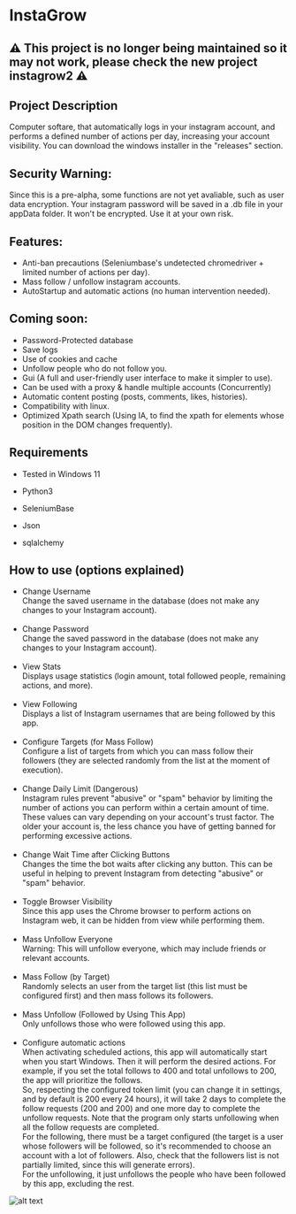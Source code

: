 # InstaGrow 

## ⚠️ This project is no longer being maintained so it may not work, please check the new project instagrow2 ⚠️

## Project Description
Computer softare, that automatically logs in your instagram account, and performs a defined number of actions per day, increasing your account visibility. 
You can download the windows installer in the "releases" section.

## Security Warning:
Since this is a pre-alpha, some functions are not yet avaliable, such as user data encryption. Your instagram password will be saved in a .db file in your appData folder. It won't be encrypted. Use it at your own risk.

## Features:
- Anti-ban precautions (Seleniumbase's undetected chromedriver + limited number of actions per day).
- Mass follow / unfollow instagram accounts.
- AutoStartup and automatic actions (no human intervention needed).

## Coming soon:
- Password-Protected database
- Save logs
- Use of cookies and cache
- Unfollow people who do not follow you.
- Gui (A full and user-friendly user interface to make it simpler to use).
- Can be used with a proxy & handle multiple accounts (Concurrently)
- Automatic content posting (posts, comments, likes, histories).
- Compatibility with linux.
- Optimized Xpath search (Using IA, to find the xpath for elements whose position in the DOM changes frequently).


## Requirements

- Tested in Windows 11

- Python3
- SeleniumBase
- Json
- sqlalchemy
  
## How to use (options explained)

- Change Username<br>
Change the saved username in the database (does not make any changes to your Instagram account).<br><br>
- Change Password<br>
Change the saved password in the database (does not make any changes to your Instagram account).<br><br>
- View Stats<br>
Displays usage statistics (login amount, total followed people, remaining actions, and more).<br><br>
- View Following<br>
Displays a list of Instagram usernames that are being followed by this app.<br><br>
- Configure Targets (for Mass Follow)<br>
Configure a list of targets from which you can mass follow their followers (they are selected randomly from the list at the moment of execution).<br><br>
- Change Daily Limit (Dangerous)<br>
Instagram rules prevent "abusive" or "spam" behavior by limiting the number of actions you can perform within a certain amount of time. These values can vary depending on your account's trust factor. The older your account is, the less chance you have of getting banned for performing excessive actions.<br><br>
- Change Wait Time after Clicking Buttons<br>
Changes the time the bot waits after clicking any button. This can be useful in helping to prevent Instagram from detecting "abusive" or "spam" behavior.<br><br>
- Toggle Browser Visibility<br>
Since this app uses the Chrome browser to perform actions on Instagram web, it can be hidden from view while performing them.<br><br>
- Mass Unfollow Everyone<br>
Warning: This will unfollow everyone, which may include friends or relevant accounts.<br><br>
- Mass Follow (by Target)<br>
Randomly selects an user from the target list (this list must be configured first) and then mass follows its followers.<br><br>
- Mass Unfollow (Followed by Using This App)<br>
Only unfollows those who were followed using this app.<br><br>
- Configure automatic actions<br>
When activating scheduled actions, this app will automatically start when you start Windows. Then it will perform the desired actions.
For example, if you set the total follows to 400 and total unfollows to 200, the app will prioritize the follows.<br> So, respecting the configured token limit (you can change it in settings, and by default is 200 every 24 hours), it will take 2 days to complete the follow requests (200 and 200) and one more day to complete the unfollow requests. Note that the program only starts unfollowing when all the follow requests are completed.<br>
For the following, there must be a target configured (the target is a user whose followers will be followed, so it's recommended to choose an account with a lot of followers. Also, check that the followers list is not partially limited, since this will generate errors).<br>
For the unfollowing, it just unfollows the people who have been followed by this app, excluding the rest.


![alt text](https://i.imgur.com/bWev0kN.png)
